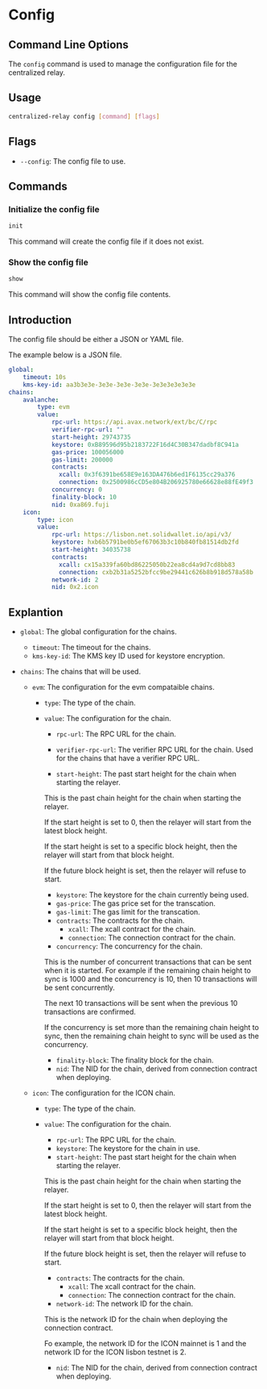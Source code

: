 # Config

## Command Line Options

The `config` command is used to manage the configuration file for the centralized relay.

## Usage

```bash
centralized-relay config [command] [flags]
```

## Flags

- `--config`: The config file to use.

## Commands

### Initialize the config file

```bash
init
```

This command will create the config file if it does not exist.

### Show the config file

```bash
show
```

This command will show the config file contents.

## Introduction

The config file should be either a JSON or YAML file.

The example below is a JSON file.

```yaml
global:
    timeout: 10s
    kms-key-id: aa3b3e3e-3e3e-3e3e-3e3e-3e3e3e3e3e3e
chains:
    avalanche:
        type: evm
        value:
            rpc-url: https://api.avax.network/ext/bc/C/rpc
            verifier-rpc-url: ""
            start-height: 29743735
            keystore: 0xB89596d95b2183722F16d4C30B347dadbf8C941a
            gas-price: 100056000
            gas-limit: 200000
            contracts:
              xcall: 0x3f6391be658E9e163DA476b6ed1F6135cc29a376
              connection: 0x2500986cCD5e804B206925780e66628e88fE49f3
            concurrency: 0
            finality-block: 10
            nid: 0xa869.fuji
    icon:
        type: icon
        value:
            rpc-url: https://lisbon.net.solidwallet.io/api/v3/
            keystore: hxb6b5791be0b5ef67063b3c10b840fb81514db2fd
            start-height: 34035738
            contracts:
              xcall: cx15a339fa60bd86225050b22ea8cd4a9d7cd8bb83
              connection: cxb2b31a5252bfcc9be29441c626b8b918d578a58b
            network-id: 2
            nid: 0x2.icon
```

## Explantion

- `global`: The global configuration for the chains.
  - `timeout`: The timeout for the chains.
  - `kms-key-id`: The KMS key ID used for keystore encryption.

- `chains`: The chains that will be used.
  - `evm`: The configuration for the evm compataible chains.
    - `type`: The type of the chain.
    - `value`: The configuration for the chain.
      - `rpc-url`: The RPC URL for the chain.
      - `verifier-rpc-url`: The verifier RPC URL for the chain.
        Used for the chains that have a verifier RPC URL.

      - `start-height`: The past start height for the chain when starting the relayer.

      This is the past chain height for the chain when starting the relayer.

      If the start height is set to 0, then the relayer will start from the latest block height.

      If the start height is set to a specific block height, then the relayer will start from that block height.

      If the future block height is set, then the relayer will refuse to start.

      - `keystore`: The keystore for the chain currently being used.
      - `gas-price`: The gas price set for the transcation.
      - `gas-limit`: The gas limit for the transcation.
      - `contracts`: The contracts for the chain.
        - `xcall`: The xcall contract for the chain.
        - `connection`: The connection contract for the chain.
      - `concurrency`: The concurrency for the chain.

      This is the number of concurrent transactions that can be sent when it is started.
      For example if the remaining chain height to sync is 1000 and the concurrency is 10, then 10 transactions will be sent concurrently.

      The next 10 transactions will be sent when the previous 10 transactions are confirmed.

      If the concurrency is set more than the remaining chain height to sync, then the remaining chain height to sync will be used as the concurrency.

      - `finality-block`: The finality block for the chain.
      - `nid`: The NID for the chain, derived from connection contract when deploying.

  - `icon`: The configuration for the ICON chain.
    - `type`: The type of the chain.
    - `value`: The configuration for the chain.
      - `rpc-url`: The RPC URL for the chain.
      - `keystore`: The keystore for the chain in use.
      - `start-height`: The past start height for the chain when starting the relayer.

      This is the past chain height for the chain when starting the relayer.

      If the start height is set to 0, then the relayer will start from the latest block height.

      If the start height is set to a specific block height, then the relayer will start from that block height.

      If the future block height is set, then the relayer will refuse to start.
      - `contracts`: The contracts for the chain.
        - `xcall`: The xcall contract for the chain.
        - `connection`: The connection contract for the chain.
      - `network-id`: The network ID for the chain.

      This is the network ID for the chain when deploying the connection contract.

      Fo example, the network ID for the ICON mainnet is 1 and the network ID for the ICON lisbon testnet is 2.

      - `nid`: The NID for the chain, derived from connection contract when deploying.

```
